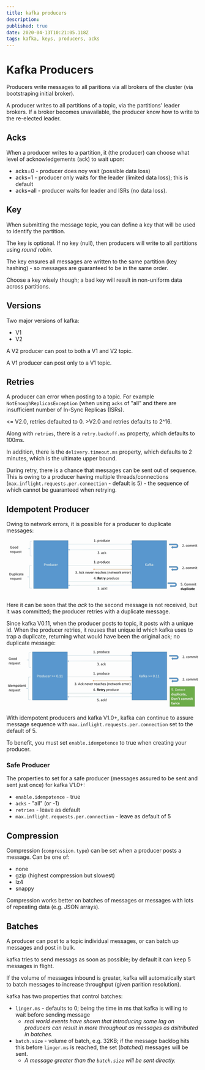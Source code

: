 ```yaml
---
title: kafka producers
description: 
published: true
date: 2020-04-13T10:21:05.118Z
tags: kafka, keys, producers, acks
---
```


# Kafka Producers
Producers write messages to all paritions via all brokers of the cluster (via bootstraping initial broker).

A producer writes to all partitions of a topic, via the partitions' leader brokers. If a broker becomes unavailable, the producer know how to write to the re-elected leader.

## Acks
When a producer writes to a partition, it (the producer) can choose what level of acknowledgements (ack) to wait upon:
* acks=0 - producer does noy wait (possible data loss)
* acks=1 - producer only waits for the leader (limited data loss); this is default
* acks=all - producer waits for leader and ISRs (no data loss).


## Key
When submitting the message topic, you can define a key that will be used to identify the partition.

The key is optional. If no key (null), then producers will write to all partitions using _round robin_.

The key ensures all messages are written to the same partition (key hashing) - so messages are guaranteed to be in the same order.

Choose a key wisely though; a bad key will result in non-uniform data across partitions.

## Versions
Two major versions of kafka:
* V1
* V2

A V2 producer can post to both a V1 and V2 topic.

A V1 producer can post only to a V1 topic.

## Retries
A producer can error when posting to a topic. For example `NotEnoughReplicasException` (when using `acks` of "all" and there are insufficient number of In-Sync Replicas (ISRs).

<= V2.0, retries defaulted to 0. >V2.0 and retries defaults to 2^16.

Along with `retries`, there is a `retry.backoff.ms` property, which defaults to 100ms.

In addition, there is the `delivery.timeout.ms` property, which defaults to 2 minutes, which is the ultimate upper bound.

During retry, there is a chance that messages can be sent out of sequence. This is owing to a producer having multiple threads/connections (`max.inflight.requests.per.connection` - default is 5) - the sequence of which cannot be guaranteed when retrying.

## Idempotent Producer
Owing to network errors, it is possible for a producer to duplicate messages:
![kafka-idempotent-producer-why.png](/uploads/kafka/kafka-idempotent-producer-why.png)

Here it can be seen that the _ack_ to the second message is not received, but it was committed; the producer retries with a duplicate message.

Since kafka V0.11, when the producer posts to topic, it posts with a unique id. When the producer retries, it reuses that unique id which kafka uses to trap a duplicate, returning what would have been the original ack; no duplicate message:
![kafka-idempotent-producer-effect.png](/uploads/kafka/kafka-idempotent-producer-effect.png)

With idempotent producers and kafka V1.0+, kafka can continue to assure message sequence with `max.inflight.requests.per.connection` set to the default of 5.

To benefit, you must set `enable.idempotence` to true when creating your producer.

### Safe Producer
The properties to set for a safe producer (messages assured to be sent and sent just once) for kafka V1.0+:

* `enable.idempotence` - true
* `acks` - "all" (or -1)
* `retries` - leave as default
* `max.inflight.requests.per.connection` - leave as default of 5


## Compression
Compression (`compression.type`) can be set when a producer posts a message. Can be one of:
* none
* gzip (highest compression but slowest)
* lz4
* snappy


Compression works better on batches of messages or messages with lots of repeating data (e.g. JSON arrays).

## Batches
A producer can post to a topic individual messages, or can batch up messages and post in bulk.

kafka tries to send messags as soon as possible; by default it can keep 5 messages in flight.

If the volume of messages inbound is greater, kafka will automatically start to batch messages to increase throughput (given parition resolution).

kafka has two properties that control batches:
* `linger.ms` - defaults to 0; being the time in ms that kafka is willing to wait before sending message
  * _real world events have shown that introducing some lag on producers can result in more throughout as messages as dsitributed in batches._
* `batch.size` - volume of batch, e.g. 32KB; if the message backlog hits this before `linger.ms` is reached, the set (_batched_) messages will be sent.
  * _A message greater than the `batch.size` will be sent directly._
